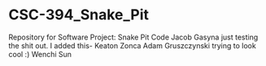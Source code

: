 # CSC-394_Snake_Pit
Repository for Software Project: Snake Pit Code
Jacob Gasyna just testing the shit out.
I added this- Keaton Zonca
Adam Gruszczynski trying to look cool :)
Wenchi Sun

